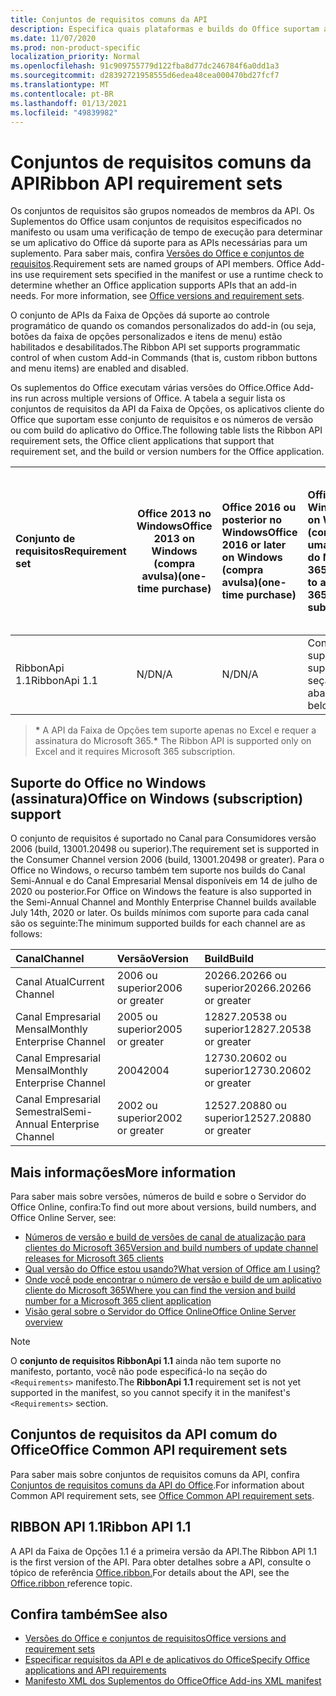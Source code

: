 ```yaml
---
title: Conjuntos de requisitos comuns da API
description: Especifica quais plataformas e builds do Office suportam as APIs dinâmicas da faixa de opções.
ms.date: 11/07/2020
ms.prod: non-product-specific
localization_priority: Normal
ms.openlocfilehash: 91c909755779d122fba8d77dc246784f6a0dd1a3
ms.sourcegitcommit: d28392721958555d6edea48cea000470bd27fcf7
ms.translationtype: MT
ms.contentlocale: pt-BR
ms.lasthandoff: 01/13/2021
ms.locfileid: "49839982"
---
```

# <a name="ribbon-api-requirement-sets"></a><span data-ttu-id="eec05-103">Conjuntos de requisitos comuns da API</span><span class="sxs-lookup"><span data-stu-id="eec05-103">Ribbon API requirement sets</span></span>

<span data-ttu-id="eec05-p101">Os conjuntos de requisitos são grupos nomeados de membros da API. Os Suplementos do Office usam conjuntos de requisitos especificados no manifesto ou usam uma verificação de tempo de execução para determinar se um aplicativo do Office dá suporte para as APIs necessárias para um suplemento. Para saber mais, confira [Versões do Office e conjuntos de requisitos](../../develop/office-versions-and-requirement-sets.md).</span><span class="sxs-lookup"><span data-stu-id="eec05-p101">Requirement sets are named groups of API members. Office Add-ins use requirement sets specified in the manifest or use a runtime check to determine whether an Office application supports APIs that an add-in needs. For more information, see [Office versions and requirement sets](../../develop/office-versions-and-requirement-sets.md).</span></span>

<span data-ttu-id="eec05-107">O conjunto de APIs da Faixa de Opções dá suporte ao controle programático de quando os comandos personalizados do add-in (ou seja, botões da faixa de opções personalizados e itens de menu) estão habilitados e desabilitados.</span><span class="sxs-lookup"><span data-stu-id="eec05-107">The Ribbon API set supports programmatic control of when custom Add-in Commands (that is, custom ribbon buttons and menu items) are enabled and disabled.</span></span>

<span data-ttu-id="eec05-108">Os suplementos do Office executam várias versões do Office.</span><span class="sxs-lookup"><span data-stu-id="eec05-108">Office Add-ins run across multiple versions of Office.</span></span> <span data-ttu-id="eec05-109">A tabela a seguir lista os conjuntos de requisitos da API da Faixa de Opções, os aplicativos cliente do Office que suportam esse conjunto de requisitos e os números de versão ou com build do aplicativo do Office.</span><span class="sxs-lookup"><span data-stu-id="eec05-109">The following table lists the Ribbon API requirement sets, the Office client applications that support that requirement set, and the build or version numbers for the Office application.</span></span>

|  <span data-ttu-id="eec05-110">Conjunto de requisitos</span><span class="sxs-lookup"><span data-stu-id="eec05-110">Requirement set</span></span>  | <span data-ttu-id="eec05-111">Office 2013 no Windows</span><span class="sxs-lookup"><span data-stu-id="eec05-111">Office 2013 on Windows</span></span><br><span data-ttu-id="eec05-112">(compra avulsa)</span><span class="sxs-lookup"><span data-stu-id="eec05-112">(one-time purchase)</span></span> | <span data-ttu-id="eec05-113">Office 2016 ou posterior no Windows</span><span class="sxs-lookup"><span data-stu-id="eec05-113">Office 2016 or later on Windows</span></span><br><span data-ttu-id="eec05-114">(compra avulsa)</span><span class="sxs-lookup"><span data-stu-id="eec05-114">(one-time purchase)</span></span>   | <span data-ttu-id="eec05-115">Office no Windows\*</span><span class="sxs-lookup"><span data-stu-id="eec05-115">Office on Windows\*</span></span><br><span data-ttu-id="eec05-116">(conectado a uma assinatura do Microsoft 365)</span><span class="sxs-lookup"><span data-stu-id="eec05-116">(connected to a Microsoft 365 subscription)</span></span> |  <span data-ttu-id="eec05-117">Office no iPad</span><span class="sxs-lookup"><span data-stu-id="eec05-117">Office on iPad</span></span><br><span data-ttu-id="eec05-118">(conectado a uma assinatura do Microsoft 365)</span><span class="sxs-lookup"><span data-stu-id="eec05-118">(connected to a Microsoft 365 subscription)</span></span>  |  <span data-ttu-id="eec05-119">Office no Mac\*</span><span class="sxs-lookup"><span data-stu-id="eec05-119">Office on Mac\*</span></span><br><span data-ttu-id="eec05-120">(conectado a uma assinatura do Microsoft 365)</span><span class="sxs-lookup"><span data-stu-id="eec05-120">(connected to a Microsoft 365 subscription)</span></span>  | <span data-ttu-id="eec05-121">Office na Web\*</span><span class="sxs-lookup"><span data-stu-id="eec05-121">Office on the web\*</span></span>  |  <span data-ttu-id="eec05-122">Servidor do Office Online</span><span class="sxs-lookup"><span data-stu-id="eec05-122">Office Online Server</span></span>  |
|:-----|-----|:-----|:-----|:-----|:-----|:-----|:-----|
| <span data-ttu-id="eec05-123">RibbonApi 1.1</span><span class="sxs-lookup"><span data-stu-id="eec05-123">RibbonApi 1.1</span></span>  | <span data-ttu-id="eec05-124">N/D</span><span class="sxs-lookup"><span data-stu-id="eec05-124">N/A</span></span> | <span data-ttu-id="eec05-125">N/D</span><span class="sxs-lookup"><span data-stu-id="eec05-125">N/A</span></span> | <span data-ttu-id="eec05-126">Consulte o suporte</span><span class="sxs-lookup"><span data-stu-id="eec05-126">See support</span></span><br><span data-ttu-id="eec05-127">seção abaixo</span><span class="sxs-lookup"><span data-stu-id="eec05-127">section below</span></span> | <span data-ttu-id="eec05-128">N/D</span><span class="sxs-lookup"><span data-stu-id="eec05-128">N/A</span></span> | <span data-ttu-id="eec05-129">16.38</span><span class="sxs-lookup"><span data-stu-id="eec05-129">16.38</span></span> | <span data-ttu-id="eec05-130">Novembro de 2020</span><span class="sxs-lookup"><span data-stu-id="eec05-130">November, 2020</span></span> | <span data-ttu-id="eec05-131">N/D</span><span class="sxs-lookup"><span data-stu-id="eec05-131">N/A</span></span>|

> <span data-ttu-id="eec05-132">**&#42;** A API da Faixa de Opções tem suporte apenas no Excel e requer a assinatura do Microsoft 365.</span><span class="sxs-lookup"><span data-stu-id="eec05-132">**&#42;** The Ribbon API is supported only on Excel and it requires Microsoft 365 subscription.</span></span>

## <a name="office-on-windows-subscription-support"></a><span data-ttu-id="eec05-133">Suporte do Office no Windows (assinatura)</span><span class="sxs-lookup"><span data-stu-id="eec05-133">Office on Windows (subscription) support</span></span>

<span data-ttu-id="eec05-134">O conjunto de requisitos é suportado no Canal para Consumidores versão 2006 (build, 13001.20498 ou superior).</span><span class="sxs-lookup"><span data-stu-id="eec05-134">The requirement set is supported in the Consumer Channel version 2006 (build, 13001.20498 or greater).</span></span> <span data-ttu-id="eec05-135">Para o Office no Windows, o recurso também tem suporte nos builds do Canal Semi-Annual e do Canal Empresarial Mensal disponíveis em 14 de julho de 2020 ou posterior.</span><span class="sxs-lookup"><span data-stu-id="eec05-135">For Office on Windows the feature is also supported in the Semi-Annual Channel and Monthly Enterprise Channel builds available July 14th, 2020 or later.</span></span> <span data-ttu-id="eec05-136">Os builds mínimos com suporte para cada canal são os seguinte:</span><span class="sxs-lookup"><span data-stu-id="eec05-136">The minimum supported builds for each channel are as follows:</span></span>  

|<span data-ttu-id="eec05-137">Canal</span><span class="sxs-lookup"><span data-stu-id="eec05-137">Channel</span></span> | <span data-ttu-id="eec05-138">Versão</span><span class="sxs-lookup"><span data-stu-id="eec05-138">Version</span></span> | <span data-ttu-id="eec05-139">Build</span><span class="sxs-lookup"><span data-stu-id="eec05-139">Build</span></span>|
|:-----|:-----|:-----|
|<span data-ttu-id="eec05-140">Canal Atual</span><span class="sxs-lookup"><span data-stu-id="eec05-140">Current Channel</span></span> | <span data-ttu-id="eec05-141">2006 ou superior</span><span class="sxs-lookup"><span data-stu-id="eec05-141">2006 or greater</span></span> | <span data-ttu-id="eec05-142">20266.20266 ou superior</span><span class="sxs-lookup"><span data-stu-id="eec05-142">20266.20266 or greater</span></span>|
|<span data-ttu-id="eec05-143">Canal Empresarial Mensal</span><span class="sxs-lookup"><span data-stu-id="eec05-143">Monthly Enterprise Channel</span></span> | <span data-ttu-id="eec05-144">2005 ou superior</span><span class="sxs-lookup"><span data-stu-id="eec05-144">2005 or greater</span></span> | <span data-ttu-id="eec05-145">12827.20538 ou superior</span><span class="sxs-lookup"><span data-stu-id="eec05-145">12827.20538 or greater</span></span>|
|<span data-ttu-id="eec05-146">Canal Empresarial Mensal</span><span class="sxs-lookup"><span data-stu-id="eec05-146">Monthly Enterprise Channel</span></span> | <span data-ttu-id="eec05-147">2004</span><span class="sxs-lookup"><span data-stu-id="eec05-147">2004</span></span> | <span data-ttu-id="eec05-148">12730.20602 ou superior</span><span class="sxs-lookup"><span data-stu-id="eec05-148">12730.20602 or greater</span></span>|
|<span data-ttu-id="eec05-149">Canal Empresarial Semestral</span><span class="sxs-lookup"><span data-stu-id="eec05-149">Semi-Annual Enterprise Channel</span></span> | <span data-ttu-id="eec05-150">2002 ou superior</span><span class="sxs-lookup"><span data-stu-id="eec05-150">2002 or greater</span></span> | <span data-ttu-id="eec05-151">12527.20880 ou superior</span><span class="sxs-lookup"><span data-stu-id="eec05-151">12527.20880 or greater</span></span>|

## <a name="more-information"></a><span data-ttu-id="eec05-152">Mais informações</span><span class="sxs-lookup"><span data-stu-id="eec05-152">More information</span></span>

<span data-ttu-id="eec05-153">Para saber mais sobre versões, números de build e sobre o Servidor do Office Online, confira:</span><span class="sxs-lookup"><span data-stu-id="eec05-153">To find out more about versions, build numbers, and Office Online Server, see:</span></span>

- [<span data-ttu-id="eec05-154">Números de versão e build de versões de canal de atualização para clientes do Microsoft 365</span><span class="sxs-lookup"><span data-stu-id="eec05-154">Version and build numbers of update channel releases for Microsoft 365 clients</span></span>](https://support.office.com/article/version-and-build-numbers-of-update-channel-releases-ae942449-1fca-4484-898b-a933ea23def7)
- [<span data-ttu-id="eec05-155">Qual versão do Office estou usando?</span><span class="sxs-lookup"><span data-stu-id="eec05-155">What version of Office am I using?</span></span>](https://support.office.com/article/What-version-of-Office-am-I-using-932788b8-a3ce-44bf-bb09-e334518b8b19)
- [<span data-ttu-id="eec05-156">Onde você pode encontrar o número de versão e build de um aplicativo cliente do Microsoft 365</span><span class="sxs-lookup"><span data-stu-id="eec05-156">Where you can find the version and build number for a Microsoft 365 client application</span></span>](https://support.office.com/article/version-and-build-numbers-of-update-channel-releases-ae942449-1fca-4484-898b-a933ea23def7)
- [<span data-ttu-id="eec05-157">Visão geral sobre o Servidor do Office Online</span><span class="sxs-lookup"><span data-stu-id="eec05-157">Office Online Server overview</span></span>](/officeonlineserver/office-online-server-overview)

> [!NOTE]
> <span data-ttu-id="eec05-158">O **conjunto de requisitos RibbonApi 1.1** ainda não tem suporte no manifesto, portanto, você não pode especificá-lo na seção do `<Requirements>` manifesto.</span><span class="sxs-lookup"><span data-stu-id="eec05-158">The **RibbonApi 1.1** requirement set is not yet supported in the manifest, so you cannot specify it in the manifest's `<Requirements>` section.</span></span>


## <a name="office-common-api-requirement-sets"></a><span data-ttu-id="eec05-159">Conjuntos de requisitos da API comum do Office</span><span class="sxs-lookup"><span data-stu-id="eec05-159">Office Common API requirement sets</span></span>

<span data-ttu-id="eec05-160">Para saber mais sobre conjuntos de requisitos comuns da API, confira [Conjuntos de requisitos comuns da API do Office](office-add-in-requirement-sets.md).</span><span class="sxs-lookup"><span data-stu-id="eec05-160">For information about Common API requirement sets, see [Office Common API requirement sets](office-add-in-requirement-sets.md).</span></span>

## <a name="ribbon-api-11"></a><span data-ttu-id="eec05-161">RIBBON API 1.1</span><span class="sxs-lookup"><span data-stu-id="eec05-161">Ribbon API 1.1</span></span>

<span data-ttu-id="eec05-162">A API da Faixa de Opções 1.1 é a primeira versão da API.</span><span class="sxs-lookup"><span data-stu-id="eec05-162">The Ribbon API 1.1 is the first version of the API.</span></span> <span data-ttu-id="eec05-163">Para obter detalhes sobre a API, consulte o tópico de referência [Office.ribbon.](/javascript/api/office/office.ribbon)</span><span class="sxs-lookup"><span data-stu-id="eec05-163">For details about the API, see the [Office.ribbon ](/javascript/api/office/office.ribbon) reference topic.</span></span>

## <a name="see-also"></a><span data-ttu-id="eec05-164">Confira também</span><span class="sxs-lookup"><span data-stu-id="eec05-164">See also</span></span>

- [<span data-ttu-id="eec05-165">Versões do Office e conjuntos de requisitos</span><span class="sxs-lookup"><span data-stu-id="eec05-165">Office versions and requirement sets</span></span>](../../develop/office-versions-and-requirement-sets.md)
- [<span data-ttu-id="eec05-166">Especificar requisitos da API e de aplicativos do Office</span><span class="sxs-lookup"><span data-stu-id="eec05-166">Specify Office applications and API requirements</span></span>](../../develop/specify-office-hosts-and-api-requirements.md)
- [<span data-ttu-id="eec05-167">Manifesto XML dos Suplementos do Office</span><span class="sxs-lookup"><span data-stu-id="eec05-167">Office Add-ins XML manifest</span></span>](../../develop/add-in-manifests.md)